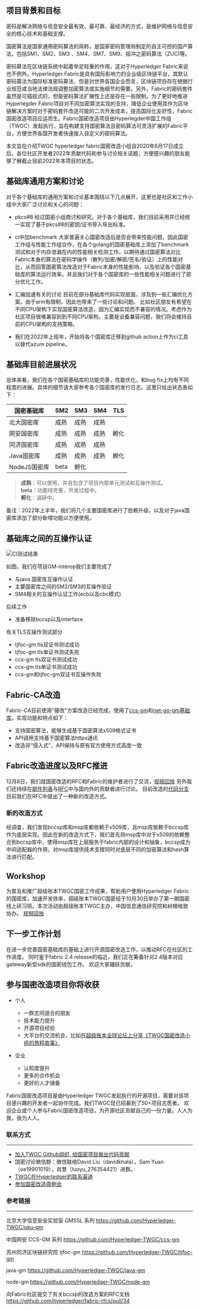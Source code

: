 ## 项目背景和目标

密码是解决网络与信息安全最有效、最可靠、最经济的方式，是维护网络与信息安全的核心技术和基础支撑。

国密算法是国家通用密码算法的简称，是国家密码管理局制定的自主可控的国产算法，包括SM1、SM2、SM3 、SM4、SM7、SM9、祖冲之密码算法（ZUC)等。

密码算法在区块链系统中起着举足轻重的作用，这对于Hyperledger Fabric来说也不例外。Hyperledger Fabric是具有国际影响力的企业级区块链平台，其默认密码算法为国际标准密码算法，但是对世界各国企业而言，区块链项目存在根据行业规范或当地法律法规调整加密算法或实施细节的需要。另外，Fabric的密码套件虽然是可插拔式的，但是密码算法扩展性上还是存在一些限制。为了更好地推进Hyperlegder Fabric项目对不同加密算法实现的支持，降低企业使用其作为区块链解决方案时对于密码套件改造可能的二次开发成本，提高国际化友好性，Fabric国密改造项目应运而生。Fabric国密改造项目由Hyperlegder中国工作组（TWGC）发起执行，旨在构建支持国密算法且密码算法可灵活扩展的Fabric平台，方便世界各国开发者快速接入自定义的密码算法。

本文旨在介绍TWGC hyperledger fabric国密改造小组自2020年6月17日成立后，各位社区开发者2022年贡献代码和参与讨论相关话题，方便感兴趣的朋友能够了解截止目前2022年本项目的状态。

## 基础库通用方案和讨论
对于各个基础库的通用方案和讨论基本围绕以下几点展开，这里也是社区和工作小组中大家广泛讨论和关心的问题：

- pkcs#8
经过国密小组商讨和研究，对于各个基础库，我们目前采用并已经统一实现了基于pkcs#8的密钥/证书导入导出标准。

- ci中加benchmark
大家普遍关心国密改造后是否会带来性能问题，因此国密工作组与性能工作组合作，在各个golang的国密基础库上添加了benchmark测试和对于内存泄漏在内的性能相关检测工作。以期待通过国密算法对比Fabric本身的算法在密码学操作（散列/加密/解密/签名/验证）上的性能对比，从而回答国密算法改造对于Fabric本身的性能影响，以及验证各个国密基础库的算法运行效率。并且我们对于各个国密库的一些性能相关问题进行了部分优化工作。

- 汇编加速有关的讨论
目前在部分基础库代码实现层面，涉及到一些汇编优化方案。由于arm有限制，因此也带来了一些讨论和问题。
比如社区朋友有希望在不同CPU架构下实现国密算法改造，因为汇编实现而不兼容的情况。考虑作为社区项目很难兼容到到不同CPU架构，主要是设备兼容问题，我们将会维持目前的CPU架构的支持策略。

- 我们在2022年上班年，开始将各个国密库迁移到github action上作为ci工具以替代azure pipeline。

## 基础库目前进展状况

总体来看，我们在各个国密基础库的功能完善，性能优化，和bug fix上均有不同程度的进展。具体的细节请大家参考各个国密库的发行日志。这里只给出状态表如下：

| 国密基础库    | SM2    | SM3    | SM4    | TLS    |
| ------------ | ------ | ------ | ------ | ------ |
| 北大国密库    | 成熟   | 成熟   | 成熟    |        |
| 网安国密库    | 成熟   | 成熟   | 成熟    |  孵化   |
| 同济国密库    | 成熟   | 成熟   | 成熟    |        |
| Java国密库    | 成熟  | 成熟   | 成熟    |  孵化   |
| NodeJS国密库  | beta | 孵化     |       |        |

> **成熟**：可以使用，并且包含了项目内部单元测试和互操作测试。  
> **beta**：功能待完善，开发过程中。  
> **孵化**：调研中。  

备注：2022年上半年，我们将几个主要国密库进行了依赖升级，以及对于java国密库添加了部分新增功能以方便使用。

## 基础库之间的互操作认证

![CI测试结果](../图片/互操作库CI状态2022.png)

如图，我们在项目GM-interop我们主要完成了
- 与java 国密库互操作认证
- 主要国密库之间的SM2/SM3的互操作验证
- SM4相关的互操作认证工作(ecb以及cbc模式)

后续工作
- 准备移除bccsp以及interface

有关TLS互操作测试部分
- tjfoc-gm tls双证书测试成功
- tjfoc-gm tls单证书测试失败
- ccs-gm tls双证书测试成功
- ccs-gm tls单证书测试成功
- ccs-gm和tjfoc-gm双证书互操作失败 

## Fabric-CA改造
Fabric-CA目前使用"硬改"方案改造已经完成，使用了[ccs-gm](https://github.com/Hyperledger-TWGC/ccs-gm)和[net-go-gm基础库](https://github.com/Hyperledger-TWGC/net-go-gm)。实现功能和特点如下：

- 支持国密算法，能够生成基于国密算法x509格式证书
- API调用支持基于国密算法https通讯
- 改造非“侵入式”，API保持与原有官方使用方式高度一致

## Fabric改造进度以及RFC推进
12月8日，我们就国密改造的RFC和Fabric的维护者进行了交流，[视频回放](https://wiki.hyperledger.org/display/fabric/Contributor+Meetings+2021)
另外我们还持续在[邮件列表](https://lists.hyperledger.org/g/fabric/topic/about_bccsp_plugin/87727331?p=,,,20,0,0,0::recentpostdate/sticky,,,20,2,0,87727331,previd=1640209942982555107,nextid=1639497604009558838&previd=1640209942982555107&nextid=1639497604009558838)与[RFC](https://github.com/hyperledger/fabric-rfcs/pull/34)中与国内外的贡献者进行讨论。
目前改造的[代码分支](https://github.com/Hyperledger-TWGC/fabric/tree/bccsp-gm) 目前我们在RFC中提出了一种新的改造方式。

### 新的改造方式
经调查，我们发现bccsp库和msp库都依赖于x509库，且msp库依赖于bccsp库作为底层实现。因此在新的改造方式下，我们首先将msp库中对于x509的依赖整合到bccsp库中，使得msp库在上层服务于fabric内部的设计和抽象，bccsp成为中间适配器的作用，对msp库提供技术支撑同时对底层不同的加密算法和hash算法进行匹配。

## Workshop
为普及和推广超级账本TWGC国密工作成果，帮助用户使用Hyperledger Fabric的国密库，加速开发效率，超级账本TWGC国密组于10月30日举办了第一期国密线上研习班。本次活动由超级账本TWGC主办，中国信息通信研究院和树根格致协办。
[视频回放](https://www.bilibili.com/video/BV1zU4y1T7XR?spm_id_from=333.999.0.0)

## 下一步工作计划
在进一步完善国密基础库的基础上进行开源国密改造工作，以推动RFC在社区的工作进度。
同时鉴于fabric 2.4 release的临近，我们正在筹备针对2.4版本对应gateway新型sdk的国密钱包工作。
欢迎大家踊跃贡献。

## 参与国密改造项目你将收获

- 个人

  - 一群志同道合的朋友
  - 技术能力提升
  - 开源项目经验
  - 大平台的交流机会，比如[在超级账本全球论坛上分享《TWGC国密改造小组的旅程故事》](https://github.com/Hyperledger-TWGC/fabric-gm-wiki/blob/master/%E4%BC%9A%E8%AE%AE%E8%AE%B0%E5%BD%95/A%20journey%20with%20the%20TWGC%20CryptoGraphy%20Team%20-%20David%20Liu%2C%20Oracle.pdf)

- 企业

  - 认知度提升
  - 更多的合作机会
  - 更好的人才储备

Fabric国密改造项目是由Hyperledger TWGC发起执行的开源项目，需要对该项目感兴趣的开发者一起协作完成。我们TWGC现已招募到了50+项目志愿者。
欢迎企业或个人参与Fabric国密改造项目，为开源社区贡献自己的一份力量。人人为我，我为人人。


### 联系方式
-------------
- [加入TWGC Github组织, 给国密项目做出代码贡献](https://github.com/Hyperledger-TWGC) 
- 国密讨论微信群：微信联络David Liu（davidkhala），Sam Yuan（oe19901019），肖慧（luoyu_276354421）进群。
- [TWGC在Hyperledger的联系渠道](https://wiki.hyperledger.org/display/TWGC/Technical+Working+Group+China)
- [参加国密改造周例会](https://github.com/Hyperledger-TWGC/fabric-gm-wiki/wiki/%E6%AF%8F%E5%91%A8%E4%BE%8B%E4%BC%9A%E4%BF%A1%E6%81%AF)


### 参考链接
-------------
北京大学信息安全实验室 GMSSL 系列
https://github.com/Hyperledger-TWGC/pku-gm

中国网安 CCS-GM 系列
https://github.com/Hyperledger-TWGC/ccs-gm

苏州同济区块链研究院 tjfoc-gm
https://github.com/Hyperledger-TWGC/tjfoc-gm

java-gm
https://github.com/Hyperledger-TWGC/java-gm

node-gm
https://github.com/Hyperledger-TWGC/node-gm

向Fabric社区提交了有关bccsp的改造方案的RFC文档
https://github.com/hyperledger/fabric-rfcs/pull/34